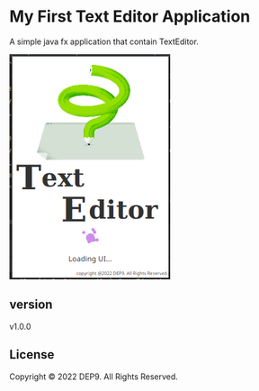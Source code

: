 # My First Text Editor Application

A simple java fx application that contain TextEditor.

![ ](assert/Splash_Interface.png)

## version
v1.0.0

## License
Copyright © 2022 DEP9. All Rights Reserved.



